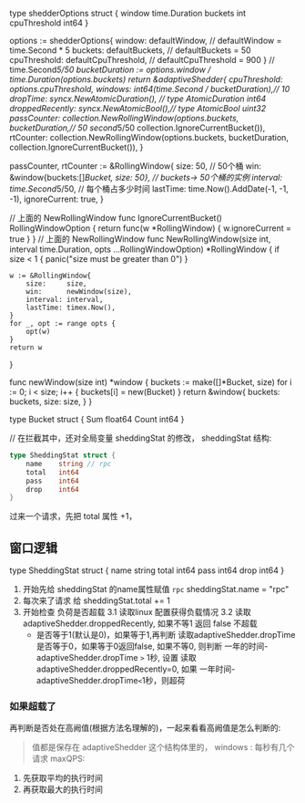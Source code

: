 type shedderOptions struct {
    window       time.Duration
    buckets      int
    cpuThreshold int64
}

options := shedderOptions{
	window:       defaultWindow, // defaultWindow  = time.Second * 5
	buckets:      defaultBuckets, // defaultBuckets = 50
	cpuThreshold: defaultCpuThreshold, // defaultCpuThreshold = 900
}
// time.Second*5/50
bucketDuration := options.window / time.Duration(options.buckets)
return &adaptiveShedder{
    cpuThreshold:    options.cpuThreshold,
    windows:         int64(time.Second / bucketDuration),// 10
    dropTime:        syncx.NewAtomicDuration(), // type AtomicDuration int64
    droppedRecently: syncx.NewAtomicBool(),// type AtomicBool uint32
    passCounter: collection.NewRollingWindow(options.buckets, bucketDuration,// 50  second*5/50
        collection.IgnoreCurrentBucket()),
    rtCounter: collection.NewRollingWindow(options.buckets, bucketDuration,
        collection.IgnoreCurrentBucket()),
}

passCounter, rtCounter := &RollingWindow{
    size: 50, // 50个桶
    win: &window{buckets:[]*Bucket, size: 50}, // buckets-> 50个桶的实例
    interval: time.Second*5/50, // 每个桶占多少时间
    lastTime: time.Now().AddDate(-1, -1, -1),
    ignoreCurrent: true,
}

// 上面的 NewRollingWindow
func IgnoreCurrentBucket() RollingWindowOption {
	return func(w *RollingWindow) {
		w.ignoreCurrent = true
	}
}
// 上面的 NewRollingWindow
func NewRollingWindow(size int, interval time.Duration, opts ...RollingWindowOption) *RollingWindow {
	if size < 1 {
		panic("size must be greater than 0")
	}

	w := &RollingWindow{
		size:     size,
		win:      newWindow(size),
		interval: interval,
		lastTime: timex.Now(),
	}
	for _, opt := range opts {
		opt(w)
	}
	return w
}

func newWindow(size int) *window {
	buckets := make([]*Bucket, size)
	for i := 0; i < size; i++ {
		buckets[i] = new(Bucket)
	}
	return &window{
		buckets: buckets,
		size:    size,
	}
}

type Bucket struct {
	Sum   float64
	Count int64
}

// 在拦截其中，还对全局变量 sheddingStat 的修改，
sheddingStat 结构: 
```go
type SheddingStat struct {
    name    string // rpc
    total   int64
    pass    int64
    drop    int64
}
```
过来一个请求，先把 total 属性 +1，



## 窗口逻辑
type SheddingStat struct {
		name  string
		total int64
		pass  int64
		drop  int64
	}
1. 开始先给 sheddingStat 的name属性赋值 `rpc`
sheddingStat.name = "rpc"
2. 每次来了请求 给
sheddingStat.total += 1
3. 开始检查 负荷是否超载
 3.1 读取linux 配置获得负载情况 
 3.2 读取adaptiveShedder.droppedRecently, 如果不等1 返回 false 不超载
    + 是否等于1(默认是0)，如果等于1,再判断 读取adaptiveShedder.dropTime 是否等于0，如果等于0返回false,
        如果不等0, 则判断 一年的时间-adaptiveShedder.dropTime `>` 1秒, 设置  读取adaptiveShedder.droppedRecently=0,
        如果 一年时间-adaptiveShedder.dropTime`<`1秒，则超荷
 
### 如果超载了
再判断是否处在高阙值(根据方法名理解的)，一起来看看高阙值是怎么判断的:
> 值都是保存在 adaptiveShedder 这个结构体里的，
>windows : 每秒有几个请求
>maxQPS: 
 1. 先获取平均的执行时间
 2. 再获取最大的执行时间


